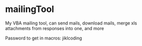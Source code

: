 # mailingTool
My VBA mailing tool, can send mails, download mails, merge xls attachments from responses into one, and more

Password to get in macros: jiklcoding
